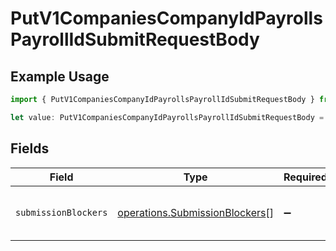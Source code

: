 # PutV1CompaniesCompanyIdPayrollsPayrollIdSubmitRequestBody

## Example Usage

```typescript
import { PutV1CompaniesCompanyIdPayrollsPayrollIdSubmitRequestBody } from "@gusto/embedded-api/models/operations";

let value: PutV1CompaniesCompanyIdPayrollsPayrollIdSubmitRequestBody = {};
```

## Fields

| Field                                                                            | Type                                                                             | Required                                                                         | Description                                                                      |
| -------------------------------------------------------------------------------- | -------------------------------------------------------------------------------- | -------------------------------------------------------------------------------- | -------------------------------------------------------------------------------- |
| `submissionBlockers`                                                             | [operations.SubmissionBlockers](../../models/operations/submissionblockers.md)[] | :heavy_minus_sign:                                                               | An array of submission_blockers, each with a selected unblock option.            |